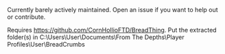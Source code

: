 Currently barely actively maintained. Open an issue if you want to help out or contribute.

Requires https://github.com/CornHollioFTD/BreadThing.
Put the extracted folder(s) in
C:\Users\User\Documents\From The Depths\Player Profiles\User\BreadCrumbs
